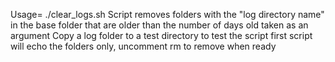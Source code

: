 Usage= ./clear_logs.sh <Number of days old>
Script removes folders with the "log directory name" in the base folder that are older than the number of days old taken as an argument
Copy a log folder to a test directory to test the script first
script will echo the folders only, uncomment rm to remove when ready